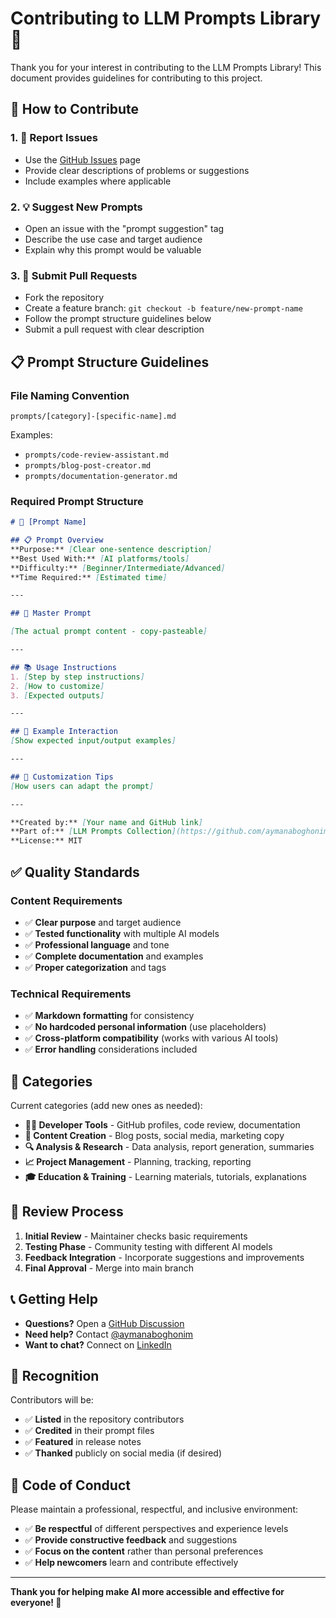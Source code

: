 # Contributing to LLM Prompts Library 🤝

Thank you for your interest in contributing to the LLM Prompts Library! This document provides guidelines for contributing to this project.

## 🎯 How to Contribute

### 1. 🐛 **Report Issues**
- Use the [GitHub Issues](https://github.com/aymanaboghonim/llm-prompts/issues) page
- Provide clear descriptions of problems or suggestions
- Include examples where applicable

### 2. 💡 **Suggest New Prompts**
- Open an issue with the "prompt suggestion" tag
- Describe the use case and target audience
- Explain why this prompt would be valuable

### 3. 🔧 **Submit Pull Requests**
- Fork the repository
- Create a feature branch: `git checkout -b feature/new-prompt-name`
- Follow the prompt structure guidelines below
- Submit a pull request with clear description

## 📋 Prompt Structure Guidelines

### **File Naming Convention**
```
prompts/[category]-[specific-name].md
```
Examples:
- `prompts/code-review-assistant.md`
- `prompts/blog-post-creator.md`
- `prompts/documentation-generator.md`

### **Required Prompt Structure**
```markdown
# 🎯 [Prompt Name]

## 📋 Prompt Overview
**Purpose:** [Clear one-sentence description]
**Best Used With:** [AI platforms/tools]
**Difficulty:** [Beginner/Intermediate/Advanced]
**Time Required:** [Estimated time]

---

## 🎯 Master Prompt

[The actual prompt content - copy-pasteable]

---

## 📚 Usage Instructions
1. [Step by step instructions]
2. [How to customize]
3. [Expected outputs]

---

## 🎨 Example Interaction
[Show expected input/output examples]

---

## 🔧 Customization Tips
[How users can adapt the prompt]

---

**Created by:** [Your name and GitHub link]
**Part of:** [LLM Prompts Collection](https://github.com/aymanaboghonim/llm-prompts)
**License:** MIT
```

## ✅ Quality Standards

### **Content Requirements**
- ✅ **Clear purpose** and target audience
- ✅ **Tested functionality** with multiple AI models
- ✅ **Professional language** and tone
- ✅ **Complete documentation** and examples
- ✅ **Proper categorization** and tags

### **Technical Requirements**
- ✅ **Markdown formatting** for consistency
- ✅ **No hardcoded personal information** (use placeholders)
- ✅ **Cross-platform compatibility** (works with various AI tools)
- ✅ **Error handling** considerations included

## 🎨 Categories

Current categories (add new ones as needed):
- **👨‍💻 Developer Tools** - GitHub profiles, code review, documentation
- **📝 Content Creation** - Blog posts, social media, marketing copy
- **🔍 Analysis & Research** - Data analysis, report generation, summaries
- **📈 Project Management** - Planning, tracking, reporting
- **🎓 Education & Training** - Learning materials, tutorials, explanations

## 🔄 Review Process

1. **Initial Review** - Maintainer checks basic requirements
2. **Testing Phase** - Community testing with different AI models
3. **Feedback Integration** - Incorporate suggestions and improvements
4. **Final Approval** - Merge into main branch

## 📞 Getting Help

- **Questions?** Open a [GitHub Discussion](https://github.com/aymanaboghonim/llm-prompts/discussions)
- **Need help?** Contact [@aymanaboghonim](https://github.com/aymanaboghonim)
- **Want to chat?** Connect on [LinkedIn](https://linkedin.com/in/ayman-aboghonim)

## 🎉 Recognition

Contributors will be:
- ✅ **Listed** in the repository contributors
- ✅ **Credited** in their prompt files
- ✅ **Featured** in release notes
- ✅ **Thanked** publicly on social media (if desired)

## 📄 Code of Conduct

Please maintain a professional, respectful, and inclusive environment:
- ✅ **Be respectful** of different perspectives and experience levels
- ✅ **Provide constructive feedback** and suggestions
- ✅ **Focus on the content** rather than personal preferences
- ✅ **Help newcomers** learn and contribute effectively

---

**Thank you for helping make AI more accessible and effective for everyone! 🚀**
